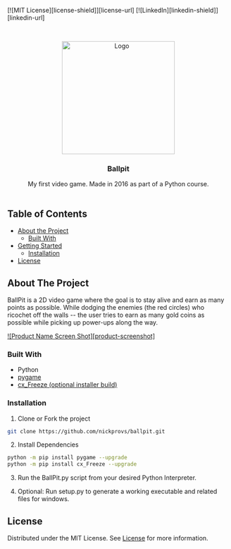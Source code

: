 <!-- PROJECT SHIELDS -->
<!--
*** I'm using markdown "reference style" links for readability.
*** Reference links are enclosed in brackets [ ] instead of parentheses ( ).
*** See the bottom of this document for the declaration of the reference variables
*** for contributors-url, forks-url, etc. This is an optional, concise syntax you may use.
*** https://www.markdownguide.org/basic-syntax/#reference-style-links
-->

[![MIT License][license-shield]][license-url]
[![LinkedIn][linkedin-shield]][linkedin-url]

<!-- PROJECT LOGO -->
<br />
<p align="center">
  <a href="https://github.com/nickprovs/Ballpit">
    <img src="_meta/images/logo.png" alt="Logo" width="256" height="256">
  </a>

  <h3 align="center">Ballpit</h3>

  <p align="center">
    My first video game. Made in 2016 as part of a Python course.
    <br />
    <br />
  </p>
</p>

<!-- TABLE OF CONTENTS -->

## Table of Contents

- [About the Project](#about-the-project)
  - [Built With](#built-with)
- [Getting Started](#getting-started)
  - [Installation](#installation)
- [License](#license)

<!-- ABOUT THE PROJECT -->

## About The Project

BallPit is a 2D video game where the goal is to stay alive and earn as many points as possible.
While dodging the enemies (the red circles) who ricochet off the walls --
the user tries to earn as many gold coins as possible while picking up power-ups along the way.

[![Product Name Screen Shot][product-screenshot]](/_meta/images/sample.jpg)

### Built With

- Python
- [pygame](https://github.com/pygame/)
- [cx_Freeze (optional installer build)](https://github.com/marcelotduarte/cx_Freeze)

<!-- GETTING STARTED -->

### Installation

1. Clone or Fork the project

```sh
git clone https://github.com/nickprovs/ballpit.git
```

2. Install Dependencies

```sh
python -m pip install pygame --upgrade
python -m pip install cx_Freeze --upgrade
```

3. Run the BallPit.py script from your desired Python Interpreter.

4. Optional: Run setup.py to generate a working executable and related files for windows.

<!-- LICENSE -->

## License

Distributed under the MIT License. See [License](LICENSE.md) for more information.
